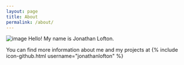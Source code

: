 ```yaml
---
layout: page
title: About
permalink: /about/
---
```


![image](/assests/me.jpg)
Hello! My name is Jonathan Lofton.

You can find more information about me and my projects at
{% include icon-github.html username="jonathanlofton" %}
